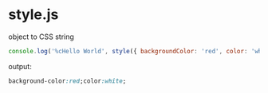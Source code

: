 # style.js
object to CSS string

```js
console.log('%cHello World', style({ backgroundColor: 'red', color: 'white' }));
```

output:
```css
background-color:red;color:white;
```
